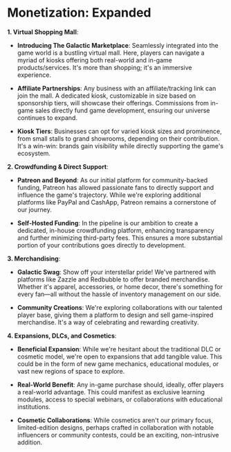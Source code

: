 # **Monetization: Expanded**

**1. Virtual Shopping Mall**:

* **Introducing The Galactic Marketplace**: Seamlessly integrated into the game world is a bustling virtual mall. Here, players can navigate a myriad of kiosks offering both real-world and in-game products/services. It's more than shopping; it's an immersive experience.
  
* **Affiliate Partnerships**: Any business with an affiliate/tracking link can join the mall. A dedicated kiosk, customizable in size based on sponsorship tiers, will showcase their offerings. Commissions from in-game sales directly fund game development, ensuring our universe continues to expand.
  
* **Kiosk Tiers**: Businesses can opt for varied kiosk sizes and prominence, from small stalls to grand showrooms, depending on their contribution. It's a win-win: brands gain visibility while directly supporting the game's ecosystem.

**2. Crowdfunding & Direct Support**:

* **Patreon and Beyond**: As our initial platform for community-backed funding, Patreon has allowed passionate fans to directly support and influence the game's trajectory. While we're exploring additional platforms like PayPal and CashApp, Patreon remains a cornerstone of our journey.
  
* **Self-Hosted Funding**: In the pipeline is our ambition to create a dedicated, in-house crowdfunding platform, enhancing transparency and further minimizing third-party fees. This ensures a more substantial portion of your contributions goes directly to development.

**3. Merchandising**:

* **Galactic Swag**: Show off your interstellar pride! We've partnered with platforms like Zazzle and Redbubble to offer branded merchandise. Whether it's apparel, accessories, or home decor, there's something for every fan—all without the hassle of inventory management on our side.
  
* **Community Creations**: We're exploring collaborations with our talented player base, giving them a platform to design and sell game-inspired merchandise. It's a way of celebrating and rewarding creativity.

**4. Expansions, DLCs, and Cosmetics**:

* **Beneficial Expansion**: While we're hesitant about the traditional DLC or cosmetic model, we're open to expansions that add tangible value. This could be in the form of new game mechanics, educational modules, or vast new regions of space to explore.
  
* **Real-World Benefit**: Any in-game purchase should, ideally, offer players a real-world advantage. This could manifest as exclusive learning modules, access to special webinars, or collaborations with educational institutions.
  
* **Cosmetic Collaborations**: While cosmetics aren't our primary focus, limited-edition designs, perhaps crafted in collaboration with notable influencers or community contests, could be an exciting, non-intrusive addition.